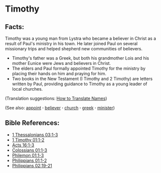 # Timothy #

## Facts: ##

Timothy was a young man from Lystra who became a believer in Christ as a result of Paul's ministry in his town. He later joined Paul on several missionary trips and helped shepherd new communities of believers.

* Timothy's father was a Greek, but both his grandmother Lois and his mother Eunice were Jews and believers in Christ.
* The elders and Paul formally appointed Timothy for the ministry by placing their hands on him and praying for him.
* Two books in the New Testament (I Timothy and 2 Timothy) are letters written by Paul, providing guidance to Timothy as a young leader of local churches.

(Translation suggestions: [How to Translate Names](https://git.door43.org/Door43/en-ta-translate-vol1/src/master/content/translate_names.md))

(See also: [appoint](../kt/appoint.md) **·** [believer](../kt/believer.md) **·** [church](../kt/church.md) **·** [greek](../other/greek.md) **·** [minister](../kt/minister.md))

## Bible References: ##

* [1 Thessalonians 03:1-3](https://door43.org/en/bible/notes/1th/03/01)
* [1 Timothy 01:1-2](https://door43.org/en/bible/notes/1ti/01/01)
* [Acts 16:1-3](https://door43.org/en/bible/notes/act/16/01)
* [Colossians 01:1-3](https://door43.org/en/bible/notes/col/01/01)
* [Philemon 01:1-3](https://door43.org/en/bible/notes/phm/01/01)
* [Philippians 01:1-2](https://door43.org/en/bible/notes/php/01/01)
* [Philippians 02:19-21](https://door43.org/en/bible/notes/php/02/19)

